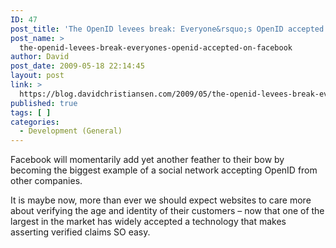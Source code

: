 ```yaml
---
ID: 47
post_title: 'The OpenID levees break: Everyone&rsquo;s OpenID accepted on Facebook'
post_name: >
  the-openid-levees-break-everyones-openid-accepted-on-facebook
author: David
post_date: 2009-05-18 22:14:45
layout: post
link: >
  https://blog.davidchristiansen.com/2009/05/the-openid-levees-break-everyones-openid-accepted-on-facebook/
published: true
tags: [ ]
categories:
  - Development (General)
---
```

<p>Facebook will momentarily add yet another feather to their bow by becoming the biggest example of a social network accepting OpenID from other companies.</p>  <p>It is maybe now, more than ever we should expect websites to care more about verifying the age and identity of their customers – now that one of the largest in the market has widely accepted a technology that makes asserting verified claims SO easy.</p>